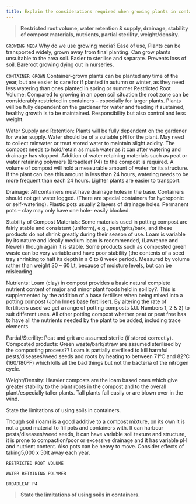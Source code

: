 ```yaml
---
title: Explain the considerations required when growing plants in containers.
---
```



> **Restricted root volume, water retention & supply,
drainage, stability of compost materials, nutrients,
partial sterility, weight/density.** 


`GROWING MEDA`
Why do we use growing media?
Ease of use, Plants can be transported widely, grown away from final planting. Can grow plants unsuitable to the area soil. 
Easier to sterilise and separate. Prevents loss of soil. Bareroot growing dying out in nurseries.



`CONTAINER GROWN`
Container-grown plants can be planted any time of the year, but are easier to care for if planted in autumn or winter, as they need less watering than ones planted in spring or summer
Restricted Root Volume:
Compared to growing in an open soil situation the root zone can be considerably restricted in containers – especially for larger plants.  Plants will be fully dependent on the gardener for water and feeding if sustained, healthy growth is to be maintained. 
Responsibility but also control and less weight.

Water Supply and Retention:
Plants will be fully dependent on the gardener for water supply.  Water should be of a suitable pH for the plant. 
May need to collect rainwater or treat stored water to maintain slight acidity. 
The compost needs to hold/retain as much water as it can after watering and drainage has stopped.  Addition of water retaining materials such as peat or water retaining polymers (Broadleaf P4) to the compost is required.  A volume of compost will hold a measurable amount of water for its structure.  If the plant can lose this amount in less than 24 hours, watering needs to be more frequent than each 24 hours. 
Lighter plants are easier to transport.

Drainage:
All containers must have drainage holes in the base.  Containers should not  get water logged.  (There are special containers for hydroponic or self-watering). Plastic pots usually 2 layers of drainage holes. Permanent pots – clay may only have one hole- easily blocked.


Stability of Compost Materials:
Some materials used in potting compost are fairly stable and consistent (uniform), e.g., peat/grits/bark, and these products do not shrink greatly during their season of use.  Loam is variable by its nature and ideally medium loam is recommended, (Lawrence and Newell) though again it is stable.  Some products such as composted green waste can be very variable and have poor stability (the contents of a seed tray shrinking to half its depth in a 6 to 8 week period).
Measured by volume rather than weight 30 – 60 Lt, because of moisture levels, but can be misleading.

Nutrients:
Loam (clay) in compost provides a basic natural complete nutrient content of major and minor plant foods held in soil by?.  This is supplemented by the addition of a base fertiliser when being mixed into a potting compost (John Innes base fertiliser).  By altering the rate of fertilisers used we get a range of potting composts (J.I. Numbers 1, 2 & 3) to suit different uses.  All other potting compost whether peat or peat free has to have all the nutrients needed by the plant to be added, including trace elements.

Partial/Sterility:
Peat and grit are assumed sterile (if stored correctly).
Composted products:
Green waste/bark/straw are assumed sterilised by the composting process??
Loam is partially sterilised to kill harmful pests/diseases/weed seeds and roots by heating to between 71ºC and 82ºC (160/180ºF) which kills all the bad things but not the bacteria of the nitrogen cycle.

Weight/Density:
Heavier composts are the loam based ones which give greater stability to the plant roots in the compost and to the overall plant/especially taller plants.  Tall plants fall easily or are blown over in the wind.




State the limitations of using soils in containers.

Though soil (loam) is a good additive to a compost mixture, on its own it is not a good material to fill pots and containers with.  It can harbour pests/diseases/weed seeds, it can have variable soil texture and structure, it is prone to compaction/poor or excessive drainage and it has variable pH and nutrient content.  Also pots can be heavy to move.  Consider effects of taking5,000 x 50lt away each year.




`RESTRICTED ROOT VOLUME`

`WATER RETAINING POLYMER`

`BROADLEAF P4`
> **State the limitations of using soils in containers.** 



